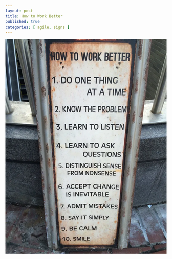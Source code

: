 ```yaml
---
layout: post
title: How to Work Better
published: true
categories: [ agile, signs ]
---
```


![sign](/img/posts/how-to-work-better/how-to-work-better.webp)

